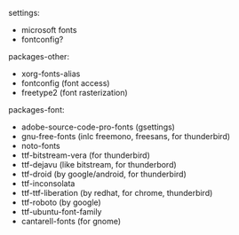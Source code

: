 settings:
- microsoft fonts
- fontconfig?

packages-other:
- xorg-fonts-alias
- fontconfig (font access)
- freetype2 (font rasterization)

packages-font:
- adobe-source-code-pro-fonts (gsettings)
- gnu-free-fonts (inlc freemono, freesans, for thunderbird)
- noto-fonts
- ttf-bitstream-vera (for thunderbird)
- ttf-dejavu (like bitstream, for thunderbord)
- ttf-droid (by google/android, for thunderbird)
- ttf-inconsolata
- ttf-ttf-liberation (by redhat, for chrome, thunderbird)
- ttf-roboto (by google)
- ttf-ubuntu-font-family
- cantarell-fonts (for gnome)